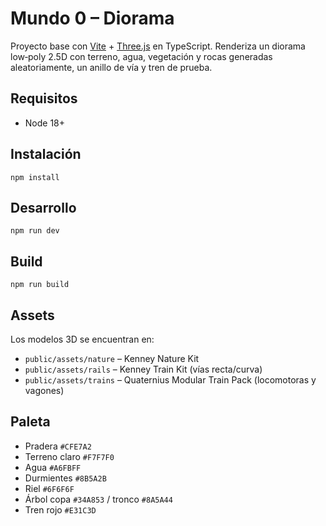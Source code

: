 # Mundo 0 – Diorama

Proyecto base con [Vite](https://vite.dev) + [Three.js](https://threejs.org/) en TypeScript. Renderiza un diorama low‑poly 2.5D con terreno, agua, vegetación y rocas generadas aleatoriamente, un anillo de vía y tren de prueba.

## Requisitos
- Node 18+

## Instalación
```
npm install
```

## Desarrollo
```
npm run dev
```

## Build
```
npm run build
```

## Assets
Los modelos 3D se encuentran en:
- `public/assets/nature` – Kenney Nature Kit
- `public/assets/rails` – Kenney Train Kit (vías recta/curva)
- `public/assets/trains` – Quaternius Modular Train Pack (locomotoras y vagones)

## Paleta
- Pradera `#CFE7A2`
- Terreno claro `#F7F7F0`
- Agua `#A6FBFF`
- Durmientes `#8B5A2B`
- Riel `#6F6F6F`
- Árbol copa `#34A853` / tronco `#8A5A44`
- Tren rojo `#E31C3D`
